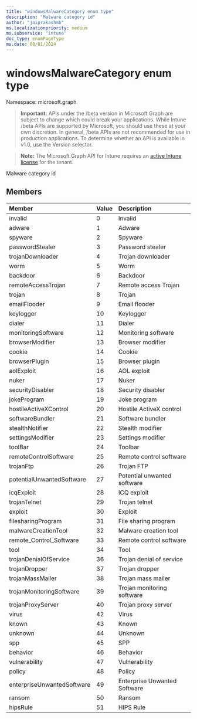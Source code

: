 ```yaml
---
title: "windowsMalwareCategory enum type"
description: "Malware category id"
author: "jaiprakashmb"
ms.localizationpriority: medium
ms.subservice: "intune"
doc_type: enumPageType
ms.date: 08/01/2024
---
```


# windowsMalwareCategory enum type

Namespace: microsoft.graph

> **Important:** APIs under the /beta version in Microsoft Graph are subject to change which could break your applications. While Intune /beta APIs are supported by Microsoft, you should use these at your own discretion. In general, /beta APIs are not recommended for use in production applications. To determine whether an API is available in v1.0, use the Version selector.

> **Note:** The Microsoft Graph API for Intune requires an [active Intune license](https://go.microsoft.com/fwlink/?linkid=839381) for the tenant.

Malware category id

## Members
|Member|Value|Description|
|:---|:---|:---|
|invalid|0|Invalid|
|adware|1|Adware|
|spyware|2|Spyware|
|passwordStealer|3|Password stealer|
|trojanDownloader|4|Trojan downloader|
|worm|5|Worm|
|backdoor|6|Backdoor|
|remoteAccessTrojan|7|Remote access Trojan|
|trojan|8|Trojan|
|emailFlooder|9|Email flooder|
|keylogger|10|Keylogger|
|dialer|11|Dialer|
|monitoringSoftware|12|Monitoring software|
|browserModifier|13|Browser modifier|
|cookie|14|Cookie|
|browserPlugin|15|Browser plugin|
|aolExploit|16|AOL exploit|
|nuker|17|Nuker|
|securityDisabler|18|Security disabler|
|jokeProgram|19|Joke program|
|hostileActiveXControl|20|Hostile ActiveX control|
|softwareBundler|21|Software bundler|
|stealthNotifier|22|Stealth modifier|
|settingsModifier|23|Settings modifier|
|toolBar|24|Toolbar|
|remoteControlSoftware|25|Remote control software|
|trojanFtp|26|Trojan FTP|
|potentialUnwantedSoftware|27|Potential unwanted software|
|icqExploit|28|ICQ exploit|
|trojanTelnet|29|Trojan telnet|
|exploit|30|Exploit|
|filesharingProgram|31|File sharing program|
|malwareCreationTool|32|Malware creation tool|
|remote_Control_Software|33|Remote control software|
|tool|34|Tool|
|trojanDenialOfService|36|Trojan denial of service|
|trojanDropper|37|Trojan dropper|
|trojanMassMailer|38|Trojan mass mailer|
|trojanMonitoringSoftware|39|Trojan monitoring software|
|trojanProxyServer|40|Trojan proxy server|
|virus|42|Virus|
|known|43|Known|
|unknown|44|Unknown|
|spp|45|SPP|
|behavior|46|Behavior|
|vulnerability|47|Vulnerability|
|policy|48|Policy|
|enterpriseUnwantedSoftware|49|Enterprise Unwanted Software|
|ransom|50|Ransom|
|hipsRule|51|HIPS Rule|